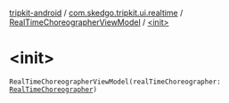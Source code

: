 [tripkit-android](../../index.md) / [com.skedgo.tripkit.ui.realtime](../index.md) / [RealTimeChoreographerViewModel](index.md) / [&lt;init&gt;](./-init-.md)

# &lt;init&gt;

`RealTimeChoreographerViewModel(realTimeChoreographer: `[`RealTimeChoreographer`](../-real-time-choreographer/index.md)`)`